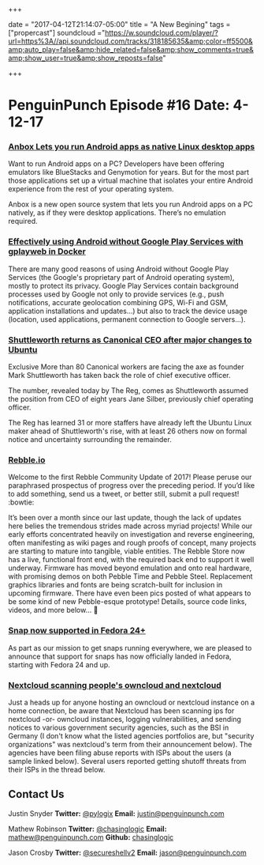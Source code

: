 +++

date = "2017-04-12T21:14:07-05:00"
title = "A New Begining"
tags = ["propercast"]
soundcloud ="https://w.soundcloud.com/player/?url=https%3A//api.soundcloud.com/tracks/318185635&amp;color=ff5500&amp;auto_play=false&amp;hide_related=false&amp;show_comments=true&amp;show_user=true&amp;show_reposts=false"

+++


# PenguinPunch Episode #16  Date: 4-12-17

### [Anbox Lets you run Android apps as native Linux desktop apps](https://liliputing.com/2017/04/anbox-lets-run-android-apps-natively-ubuntu-gnulinux-distros.html)

Want to run Android apps on a PC? Developers have been offering emulators like BlueStacks and Genymotion for years. But for the most part those applications set up a virtual machine that isolates your entire Android experience from the rest of your operating system.

Anbox is a new open source system that lets you run Android apps on a PC natively, as if they were desktop applications. There’s no emulation required.

### [Effectively using Android without Google Play Services with gplayweb in Docker](https://fxaguessy.fr/en/articles/2017/02/11/effectively-using-android-without-google-play-services-gplayweb-in-docker/)

There are many good reasons of using Android without Google Play Services (the Google's proprietary part of Android operating system), mostly to protect its privacy. Google Play Services contain background processes used by Google not only to provide services (e.g., push notifications, accurate geolocation combining GPS, Wi-Fi and GSM, application installations and updates…) but also to track the device usage (location, used applications, permanent connection to Google servers...).

### [Shuttleworth returns as Canonical CEO after major changes to Ubuntu](https://www.theregister.co.uk/2017/04/12/80_canonical_staff_face_chop/)

Exclusive More than 80 Canonical workers are facing the axe as founder Mark Shuttleworth has taken back the role of chief executive officer.

The number, revealed today by The Reg, comes as Shuttleworth assumed the position from CEO of eight years Jane Silber, previously chief operating officer.

The Reg has learned 31 or more staffers have already left the Ubuntu Linux maker ahead of Shuttleworth's rise, with at least 26 others now on formal notice and uncertainty surrounding the remainder.

### [Rebble.io](http://rebble.io)

Welcome to the first Rebble Community Update of 2017! Please peruse our paraphrased prospectus of progress over the preceding period. If you’d like to add something, send us a tweet, or better still, submit a pull request! :bowtie:

It’s been over a month since our last update, though the lack of updates here belies the tremendous strides made across myriad projects! While our early efforts concentrated heavily on investigation and reverse engineering, often manifesting as wiki pages and rough proofs of concept, many projects are starting to mature into tangible, viable entities. The Rebble Store now has a live, functional front end, with the required back end to support it well underway. Firmware has moved beyond emulation and onto real hardware, with promising demos on both Pebble Time and Pebble Steel. Replacement graphics libraries and fonts are being scratch-built for inclusion in upcoming firmware. There have even been pics posted of what appears to be some kind of new Pebble-esque prototype! Details, source code links, videos, and more below… :rocket:

### [Snap now supported in Fedora 24+](https://insights.ubuntu.com/2017/04/11/snap-support-lands-in-fedora-24-25-26)

As part as our mission to get snaps running everywhere, we are pleased to announce that support for snaps has now officially landed in Fedora, starting with Fedora 24 and up.

### [Nextcloud scanning people's owncloud and nextcloud](https://www.reddit.com/r/selfhosted/comments/5ybmf1/nextcloud_scanning_peoples_owncloud_and_nextcloud/)

Just a heads up for anyone hosting an owncloud or nextcloud instance on a home connection, be aware that Nextcloud has been scanning ips for nextcloud -or- owncloud instances, logging vulnerabilities, and sending notices to various government security agencies, such as the BSI in Germany (I don't know what the listed agencies portfolios are, but "security organizations" was nextcloud's term from their announcement below). The agencies have been filing abuse reports with ISPs about the users (a sample linked below). Several users reported getting shutoff threats from their ISPs in the thread below.

## Contact Us
Justin Snyder 
**Twitter:** [@pylogix](https://twitter.com/pylogix)
**Email:** justin@penguinpunch.com

Mathew Robinson
**Twitter:** [@chasinglogic](https://twitter.com/chasinglogic)
**Email:** mathew@penguinpunch.com
**Github:** [chasinglogic](https://github.com/chasinglogic)

Jason Crosby
**Twitter:** [@secureshellv2](https://twitter.com/secureshellv2)
**Email:** jason@penguinpunch.com
